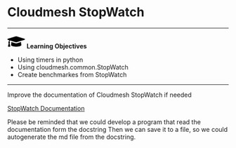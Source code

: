 # Cloudmesh StopWatch

---

![](images/learning.png) **Learning Objectives**

* Using timers in python
* Using cloudmesh.common.StopWatch
* Create benchmarkes from StopWatch

---

Improve the documentation of Cloudmesh StopWatch if needed

[StopWatch Documentation](https://github.com/cloudmesh/cloudmesh-common/blob/main/cloudmesh/common/StopWatch.py)

Please be reminded that we could develop a program that read the documentation form the docstring
Then we can save it to a file, so we could autogenerate the md file from the docstring. 
